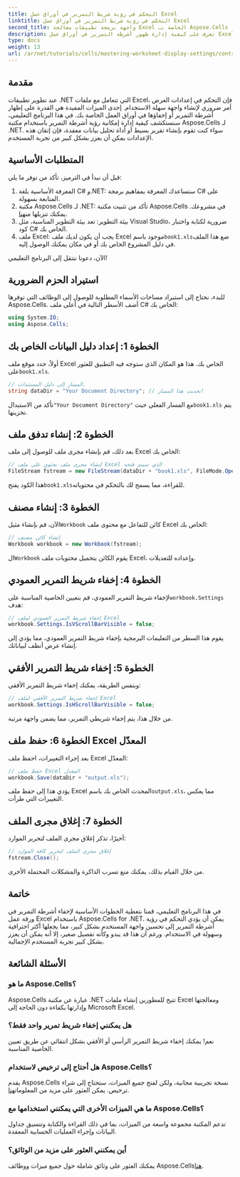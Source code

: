 ```yaml
---
title: التحكم في رؤية شريط التمرير في أوراق عمل Excel
linktitle: التحكم في رؤية شريط التمرير في أوراق عمل Excel
second_title: واجهة برمجة تطبيقات معالجة Excel الخاصة بـ Aspose.Cells .NET
description: تعرف على كيفية إدارة ظهور أشرطة التمرير في أوراق عمل Excel بفعالية باستخدام مكتبة Aspose.Cells لـ .NET. يرشدك هذا البرنامج التعليمي الشامل خلال الخطوات اللازمة لإخفاء أشرطة التمرير الرأسية والأفقية.
type: docs
weight: 13
url: /ar/net/tutorials/cells/mastering-worksheet-display-settings/controlling-scroll-bar-visibility/
---
```

## مقدمة

عند تطوير تطبيقات .NET التي تتعامل مع ملفات Excel، فإن التحكم في إعدادات العرض أمر ضروري لإنشاء واجهة سهلة الاستخدام. إحدى الميزات المفيدة هي القدرة على إظهار أشرطة التمرير أو إخفاؤها في أوراق العمل الخاصة بك. في هذا البرنامج التعليمي، سنستكشف كيفية إدارة إمكانية رؤية أشرطة التمرير باستخدام مكتبة Aspose.Cells لـ .NET. سواء كنت تقوم بإنشاء تقرير بسيط أو أداة تحليل بيانات معقدة، فإن إتقان هذه الإعدادات يمكن أن يعزز بشكل كبير من تجربة المستخدم.

## المتطلبات الأساسية

قبل أن نبدأ في الترميز، تأكد من توفر ما يلي:

1. المعرفة الأساسية بلغة C# و.NET: ستساعدك المعرفة بمفاهيم برمجة C# على المتابعة بسهولة.
2. مكتبة Aspose.Cells لـ .NET: تأكد من تثبيت مكتبة Aspose.Cells في مشروعك. يمكنك تنزيلها من[هنا](https://releases.aspose.com/cells/net/).
3. بيئة التطوير: تعد بيئة التطوير المناسبة، مثل Visual Studio، ضرورية لكتابة واختبار كود C# الخاص بك.
4.  ملف Excel: يجب أن يكون لديك ملف Excel موجود باسم`book1.xls`ضع هذا الملف في دليل المشروع الخاص بك أو في مكان يمكنك الوصول إليه.

الآن، دعونا ننتقل إلى البرنامج التعليمي!

## استيراد الحزم الضرورية

للبدء، نحتاج إلى استيراد مساحات الأسماء المطلوبة للوصول إلى الوظائف التي توفرها Aspose.Cells. أضف الأسطر التالية في أعلى ملف C# الخاص بك:

```csharp
using System.IO;
using Aspose.Cells;
```

## الخطوة 1: إعداد دليل البيانات الخاص بك

 أولاً، حدد موقع ملف Excel الخاص بك. هذا هو المكان الذي ستوجه فيه التطبيق للعثور على`book1.xls`.

```csharp
// المسار إلى دليل المستندات.
string dataDir = "Your Document Directory"; // تحديث هذا المسار!
```

 تأكد من الاستبدال`"Your Document Directory"` مع المسار الفعلي حيث`book1.xls` يتم تخزينها.

## الخطوة 2: إنشاء تدفق ملف

بعد ذلك، قم بإنشاء مجرى ملف للوصول إلى ملف Excel الخاص بك:

```csharp
// إنشاء مجرى ملف يحتوي على ملف Excel الذي سيتم فتحه
FileStream fstream = new FileStream(dataDir + "book1.xls", FileMode.Open);
```

 هذا الكود يفتح`book1.xls`للقراءة، مما يسمح لك بالتحكم في محتوياته.

## الخطوة 3: إنشاء مصنف

 الآن، قم بإنشاء مثيل`Workbook` كائن للتفاعل مع محتوى ملف Excel الخاص بك:

```csharp
// إنشاء كائن مصنف
Workbook workbook = new Workbook(fstream);
```

 ال`Workbook` يقوم الكائن بتحميل محتويات ملف Excel، وإعداده للتعديلات.

## الخطوة 4: إخفاء شريط التمرير العمودي

 لإخفاء شريط التمرير العمودي، قم بتعيين الخاصية المناسبة على`workbook.Settings` هدف:

```csharp
// إخفاء شريط التمرير العمودي لملف Excel
workbook.Settings.IsVScrollBarVisible = false;
```

يقوم هذا السطر من التعليمات البرمجية بإخفاء شريط التمرير العمودي، مما يؤدي إلى إنشاء عرض أنظف لبياناتك.

## الخطوة 5: إخفاء شريط التمرير الأفقي

وبنفس الطريقة، يمكنك إخفاء شريط التمرير الأفقي:

```csharp
// إخفاء شريط التمرير الأفقي لملف Excel
workbook.Settings.IsHScrollBarVisible = false;
```

من خلال هذا، يتم إخفاء شريطي التمرير، مما يضمن واجهة مرتبة.

## الخطوة 6: حفظ ملف Excel المعدّل

بعد إجراء التغييرات، احفظ ملف Excel المعدّل:

```csharp
// حفظ ملف Excel المعدل
workbook.Save(dataDir + "output.xls");
```

 يؤدي هذا إلى حفظ ملف Excel المحدث الخاص بك باسم`output.xls`، مما يعكس التغييرات التي طرأت.

## الخطوة 7: إغلاق مجرى الملف

أخيرًا، تذكر إغلاق مجرى الملف لتحرير الموارد:

```csharp
// إغلاق مجرى الملف لتحرير كافة الموارد
fstream.Close();
```

من خلال القيام بذلك، يمكنك منع تسرب الذاكرة والمشكلات المحتملة الأخرى.

## خاتمة

في هذا البرنامج التعليمي، قمنا بتغطية الخطوات الأساسية لإخفاء أشرطة التمرير في ورقة عمل Excel باستخدام Aspose.Cells for .NET. يمكن أن يؤدي التحكم في رؤية أشرطة التمرير إلى تحسين واجهة المستخدم بشكل كبير، مما يجعلها أكثر احترافية وسهولة في الاستخدام. ورغم أن هذا قد يبدو وكأنه تفصيل صغير، إلا أنه يمكن أن يعزز بشكل كبير تجربة المستخدم الإجمالية.

## الأسئلة الشائعة

### ما هو Aspose.Cells؟  
Aspose.Cells عبارة عن مكتبة .NET تتيح للمطورين إنشاء ملفات Excel ومعالجتها وإدارتها بكفاءة دون الحاجة إلى Microsoft Excel.

### هل يمكنني إخفاء شريط تمرير واحد فقط؟  
نعم! يمكنك إخفاء شريط التمرير الرأسي أو الأفقي بشكل انتقائي عن طريق تعيين الخاصية المناسبة.

### هل أحتاج إلى ترخيص لاستخدام Aspose.Cells؟  
 يقدم Aspose.Cells نسخة تجريبية مجانية، ولكن لفتح جميع الميزات، ستحتاج إلى شراء ترخيص. يمكن العثور على مزيد من المعلومات[هنا](https://purchase.aspose.com/buy).

### ما هي الميزات الأخرى التي يمكنني استخدامها مع Aspose.Cells؟  
تدعم المكتبة مجموعة واسعة من الميزات، بما في ذلك القراءة والكتابة وتنسيق جداول البيانات وإجراء العمليات الحسابية المعقدة.

### أين يمكنني العثور على مزيد من الوثائق؟  
 يمكنك العثور على وثائق شاملة حول جميع ميزات ووظائف Aspose.Cells[هنا](https://reference.aspose.com/cells/net/).